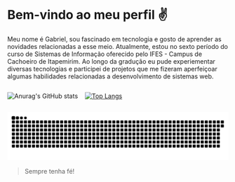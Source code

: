 # Bem-vindo ao meu perfil ✌️

Meu nome é Gabriel, sou fascinado em tecnologia e gosto de aprender as novidades relacionadas a esse meio. Atualmente, estou no sexto período do curso de Sistemas de Informação oferecido pelo IFES - Campus de Cachoeiro de Itapemirim. Ao longo da gradução eu pude experiementar diversas tecnologias e participei de projetos que me fizeram aperfeiçoar algumas habilidades relacionadas a desenvolvimento de sistemas web. 

<div style="display: flex; gap: 1rem;">
 <div>
  
  ![Anurag's GitHub stats](https://github-readme-stats.vercel.app/api?username=GNobroga&show_icons=true&theme=dracula)
  
 </div>
 
 <div>
  
  [![Top Langs](https://github-readme-stats.vercel.app/api/top-langs/?username=GNobroga&layout=compact)](https://github.com/anuraghazra/github-readme-stats)
  
 </div>
</div>

 [![Snake Animation](https://github.com/GNobroga/GNobroga/blob/main/snake.svg)](https://github.com/Platane/snk)

<blockquote>
    Sempre tenha fé!
</blockquote>


